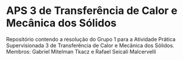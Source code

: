 # APS 3 de Transferência de Calor e Mecânica dos Sólidos

Repositório contendo a resolução do Grupo 1 para a Atividade Prática Supervisionada 3 de Transferência de Calor e Mecânica dos Sólidos.
Membros: Gabriel Mitelman Tkacz e Rafael Seicali Malcervelli